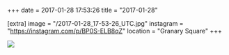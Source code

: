 +++
date = 2017-01-28 17:53:26
title = "2017-01-28"

[extra]
image = "/2017-01-28_17-53-26_UTC.jpg"
instagram = "https://instagram.com/p/BP0S-ELB8qZ"
location = "Granary Square"
+++

<img src="/2017-01-28_17-53-26_UTC.jpg" />

